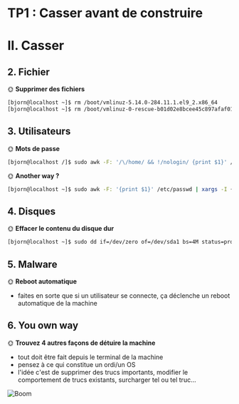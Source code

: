 # TP1 : Casser avant de construire

# II. Casser

## 2. Fichier

🌞 **Supprimer des fichiers**

````bash
[bjorn@localhost ~]$ rm /boot/vmlinuz-5.14.0-284.11.1.el9_2.x86_64
[bjorn@localhost ~]$ rm /boot/vmlinuz-0-rescue-b01d02e8bcee45c897afaf016cbfc3c5
````

## 3. Utilisateurs

🌞 **Mots de passe**

```bash
[bjorn@localhost /]$ sudo awk -F: '/\/home/ && !/nologin/ {print $1}' /etc/passwd | xargs -I {} sudo sh -c 'echo "{}:nouveaumdp" | chpasswd'
```

🌞 **Another way ?**

```bash
[bjorn@localhost ~]$ sudo awk -F: '{print $1}' /etc/passwd | xargs -I {} sudo usermod -L {}
```

## 4. Disques

🌞 **Effacer le contenu du disque dur**

```bash
[bjorn@localhost ~]$ sudo dd if=/dev/zero of=/dev/sda1 bs=4M status=progress
```

## 5. Malware

🌞 **Reboot automatique**

- faites en sorte que si un utilisateur se connecte, ça déclenche un reboot automatique de la machine

## 6. You own way

🌞 **Trouvez 4 autres façons de détuire la machine**

- tout doit être fait depuis le terminal de la machine
- pensez à ce qui constitue un ordi/un OS
- l'idée c'est de supprimer des trucs importants, modifier le comportement de trucs existants, surcharger tel ou tel truc...

![Boom](./img/cat_boom.gif)